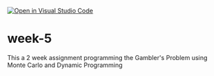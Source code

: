 [![Open in Visual Studio Code](https://classroom.github.com/assets/open-in-vscode-718a45dd9cf7e7f842a935f5ebbe5719a5e09af4491e668f4dbf3b35d5cca122.svg)](https://classroom.github.com/online_ide?assignment_repo_id=11075683&assignment_repo_type=AssignmentRepo)
# week-5
This a 2 week assignment programming the Gambler's Problem using Monte Carlo and Dynamic Programming
